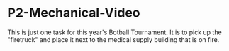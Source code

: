 # P2-Mechanical-Video
This is just one task for this year's Botball Tournament. It is to pick up the "firetruck" and place it next to the medical supply building that is on fire. 
